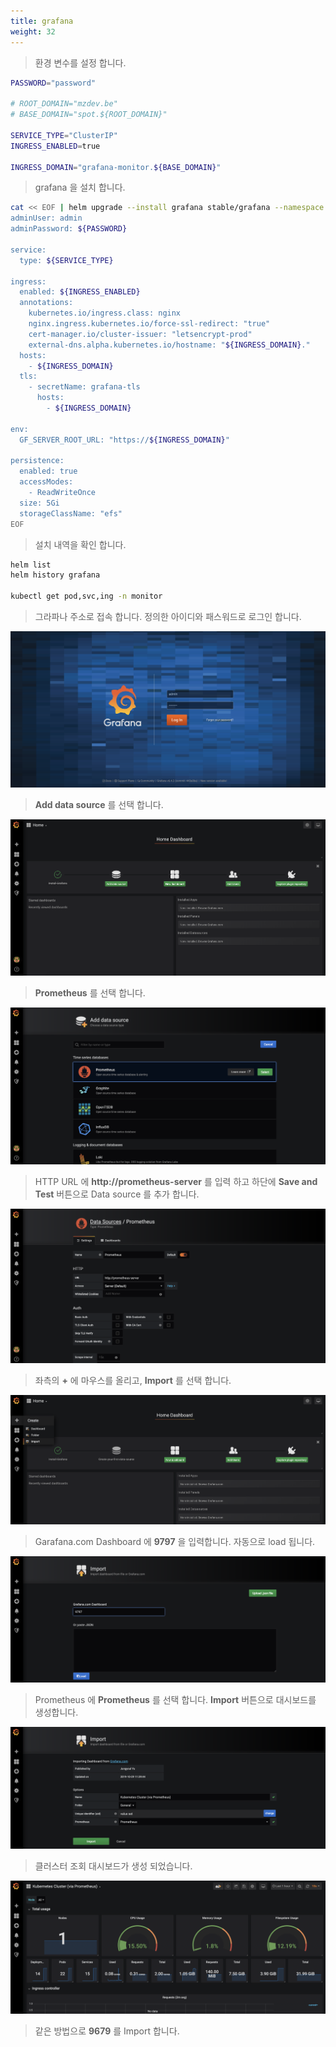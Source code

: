 ```yaml
---
title: grafana
weight: 32
---
```


> 환경 변수를 설정 합니다.

```bash
PASSWORD="password"

# ROOT_DOMAIN="mzdev.be"
# BASE_DOMAIN="spot.${ROOT_DOMAIN}"

SERVICE_TYPE="ClusterIP"
INGRESS_ENABLED=true

INGRESS_DOMAIN="grafana-monitor.${BASE_DOMAIN}"
```

> grafana 을 설치 합니다.

```bash
cat << EOF | helm upgrade --install grafana stable/grafana --namespace monitor --values -
adminUser: admin
adminPassword: ${PASSWORD}

service:
  type: ${SERVICE_TYPE}

ingress:
  enabled: ${INGRESS_ENABLED}
  annotations:
    kubernetes.io/ingress.class: nginx
    nginx.ingress.kubernetes.io/force-ssl-redirect: "true"
    cert-manager.io/cluster-issuer: "letsencrypt-prod"
    external-dns.alpha.kubernetes.io/hostname: "${INGRESS_DOMAIN}."
  hosts:
    - ${INGRESS_DOMAIN}
  tls:
    - secretName: grafana-tls
      hosts:
        - ${INGRESS_DOMAIN}

env:
  GF_SERVER_ROOT_URL: "https://${INGRESS_DOMAIN}"

persistence:
  enabled: true
  accessModes:
    - ReadWriteOnce
  size: 5Gi
  storageClassName: "efs"
EOF
```

> 설치 내역을 확인 합니다.

```bash
helm list
helm history grafana

kubectl get pod,svc,ing -n monitor
```

> 그라파나 주소로 접속 합니다. 정의한 아이디와 패스워드로 로그인 합니다.

![Login](../../kubernetes/images/grafana_01.png)

> **Add data source** 를 선택 합니다.

![Add data source](../../kubernetes/images/grafana_02.png)

> **Prometheus** 를 선택 합니다.

![Add data source](../../kubernetes/images/grafana_03.png)

> HTTP URL 에 **http://prometheus-server** 를 입력 하고 하단에 **Save and Test** 버튼으로 Data source 를 추가 합니다.

![Add data source](../../kubernetes/images/grafana_04.png)

> 좌측의 **+** 에 마우스를 올리고, **Import** 를 선택 합니다.

![Dashboard](../../kubernetes/images/grafana_05.png)

> Garafana.com Dashboard 에 **9797** 을 입력합니다. 자동으로 load 됩니다.

![Dashboard](../../kubernetes/images/grafana_06.png)

> Prometheus 에 **Prometheus** 를 선택 합니다. **Import** 버튼으로 대시보드를 생성합니다.

![Dashboard](../../kubernetes/images/grafana_07.png)

> 클러스터 조회 대시보드가 생성 되었습니다.

![Dashboard](../../kubernetes/images/grafana_08.png)

> 같은 방법으로 **9679** 를 Import 합니다.
